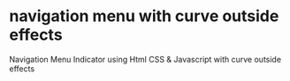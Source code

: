 # navigation menu with curve outside effects
 Navigation Menu Indicator using Html CSS & Javascript with curve outside effects

